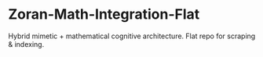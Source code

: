 # Zoran-Math-Integration-Flat

Hybrid mimetic + mathematical cognitive architecture. Flat repo for scraping & indexing.
